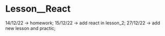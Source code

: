 # Lesson__React
14/12/22 -> homework;
15/12/22 -> add react in lesson_2;
27/12/22 -> add new lesson and practic;
